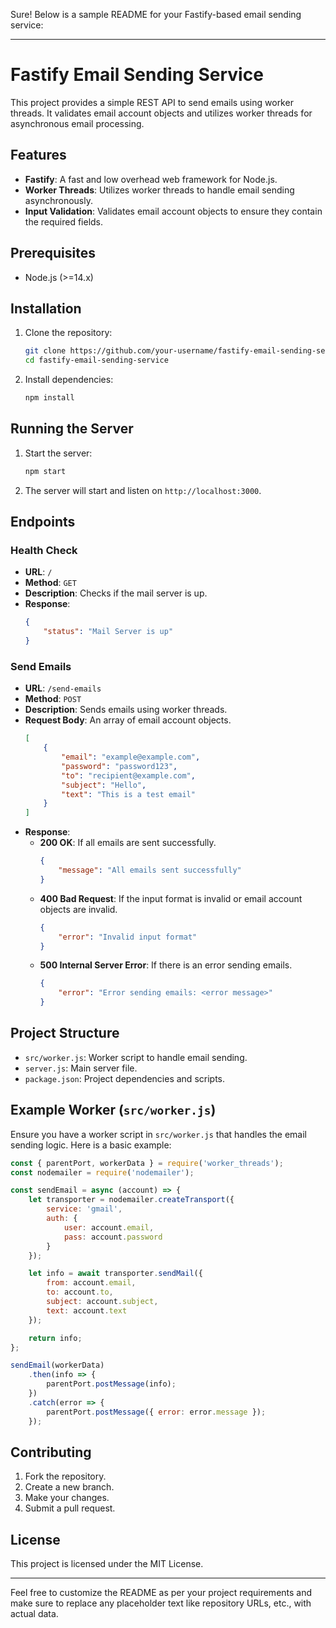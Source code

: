 Sure! Below is a sample README for your Fastify-based email sending service:

---

# Fastify Email Sending Service

This project provides a simple REST API to send emails using worker threads. It validates email account objects and utilizes worker threads for asynchronous email processing.

## Features

- **Fastify**: A fast and low overhead web framework for Node.js.
- **Worker Threads**: Utilizes worker threads to handle email sending asynchronously.
- **Input Validation**: Validates email account objects to ensure they contain the required fields.

## Prerequisites

- Node.js (>=14.x)

## Installation

1. Clone the repository:
    ```bash
    git clone https://github.com/your-username/fastify-email-sending-service.git
    cd fastify-email-sending-service
    ```

2. Install dependencies:
    ```bash
    npm install
    ```

## Running the Server

1. Start the server:
    ```bash
    npm start
    ```

2. The server will start and listen on `http://localhost:3000`.

## Endpoints

### Health Check

- **URL**: `/`
- **Method**: `GET`
- **Description**: Checks if the mail server is up.
- **Response**:
    ```json
    {
        "status": "Mail Server is up"
    }
    ```

### Send Emails

- **URL**: `/send-emails`
- **Method**: `POST`
- **Description**: Sends emails using worker threads.
- **Request Body**: An array of email account objects.
    ```json
    [
        {
            "email": "example@example.com",
            "password": "password123",
            "to": "recipient@example.com",
            "subject": "Hello",
            "text": "This is a test email"
        }
    ]
    ```
- **Response**: 
    - **200 OK**: If all emails are sent successfully.
        ```json
        {
            "message": "All emails sent successfully"
        }
        ```
    - **400 Bad Request**: If the input format is invalid or email account objects are invalid.
        ```json
        {
            "error": "Invalid input format"
        }
        ```
    - **500 Internal Server Error**: If there is an error sending emails.
        ```json
        {
            "error": "Error sending emails: <error message>"
        }
        ```

## Project Structure

- `src/worker.js`: Worker script to handle email sending.
- `server.js`: Main server file.
- `package.json`: Project dependencies and scripts.

## Example Worker (`src/worker.js`)

Ensure you have a worker script in `src/worker.js` that handles the email sending logic. Here is a basic example:

```javascript
const { parentPort, workerData } = require('worker_threads');
const nodemailer = require('nodemailer');

const sendEmail = async (account) => {
    let transporter = nodemailer.createTransport({
        service: 'gmail',
        auth: {
            user: account.email,
            pass: account.password
        }
    });

    let info = await transporter.sendMail({
        from: account.email,
        to: account.to,
        subject: account.subject,
        text: account.text
    });

    return info;
};

sendEmail(workerData)
    .then(info => {
        parentPort.postMessage(info);
    })
    .catch(error => {
        parentPort.postMessage({ error: error.message });
    });
```

## Contributing

1. Fork the repository.
2. Create a new branch.
3. Make your changes.
4. Submit a pull request.

## License

This project is licensed under the MIT License.

---

Feel free to customize the README as per your project requirements and make sure to replace any placeholder text like repository URLs, etc., with actual data.
